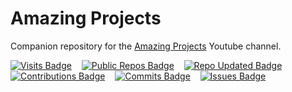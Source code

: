 # Amazing Projects

Companion repository for the [Amazing Projects](https://www.youtube.com/@Amazing-Projects) Youtube channel.

[![Visits Badge](https://badges.strrl.dev/visits/AmazingProjectsRepos/youtube-channel)](https://badges.strrl.dev)&nbsp;&nbsp;&nbsp;
[![Public Repos Badge](https://badges.strrl.dev/repos/AmazingProjectsRepos)](https://badges.strrl.dev)&nbsp;&nbsp;&nbsp;
[![Repo Updated Badge](https://badges.strrl.dev/updated/AmazingProjectsRepos/youtube-channel)](https://badges.strrl.dev)&nbsp;&nbsp;&nbsp;
[![Contributions Badge](https://badges.strrl.dev/contributions/monthly/AmazingProjectsRepos)](https://badges.strrl.dev)&nbsp;&nbsp;&nbsp;
[![Commits Badge](https://badges.strrl.dev/commits/monthly/AmazingProjectsRepos)](https://badges.strrl.dev)&nbsp;&nbsp;&nbsp;
[![Issues Badge](https://badges.strrl.dev/issues/monthly//AmazingProjectsRepos)](https://badges.strrl.dev)
